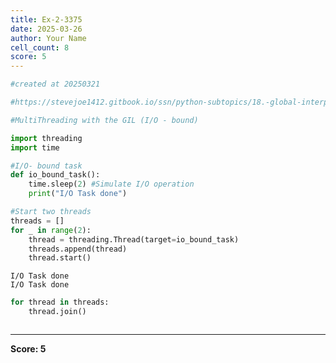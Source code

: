 ```yaml
---
title: Ex-2-3375
date: 2025-03-26
author: Your Name
cell_count: 8
score: 5
---
```


```python
#created at 20250321
```


```python
#https://stevejoe1412.gitbook.io/ssn/python-subtopics/18.-global-interpreter-lock-gil
```


```python
#MultiThreading with the GIL (I/O - bound)
```


```python
import threading
import time
```


```python
#I/O- bound task
def io_bound_task():
    time.sleep(2) #Simulate I/O operation
    print("I/O Task done")
```


```python
#Start two threads
threads = []
for _ in range(2):
    thread = threading.Thread(target=io_bound_task)
    threads.append(thread)
    thread.start()
```

    I/O Task done
    I/O Task done



```python
for thread in threads:
    thread.join()
```


```python

```


---
**Score: 5**